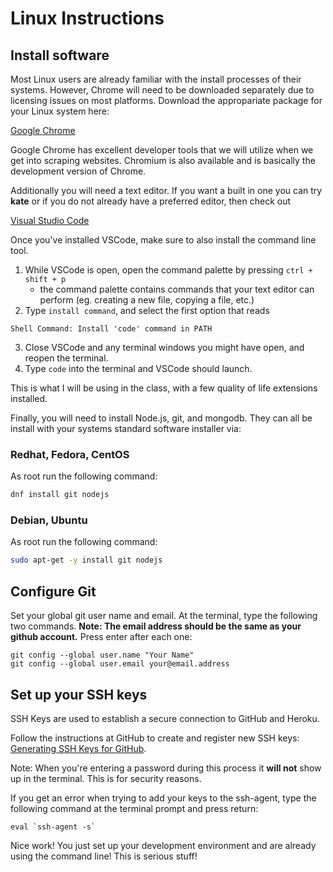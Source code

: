 Linux Instructions
====

## Install software

Most Linux users are already familiar with the install processes of their 
systems.  However, Chrome will need to be downloaded separately due to 
licensing issues on most platforms. Download the appropariate package for your
Linux system here:

[Google Chrome](https://www.google.com/intl/en-US/chrome/browser/)

Google Chrome has excellent developer tools that we will utilize when we get
into scraping websites.  Chromium is also available and is basically the 
development version of Chrome.

Additionally you will need a text editor.  If you want a built in one you can
try __kate__ or if you do not already have a preferred editor, then check out 

[Visual Studio Code](https://code.visualstudio.com/)

Once you've installed VSCode, make sure to also install the command line tool. 

1. While VSCode is open, open the command palette by pressing `ctrl + shift + p`
	- the command palette contains commands that your text editor can perform (eg. creating a new file, copying a file, etc.)
2. Type `install command`, and select the first option that reads

```
Shell Command: Install 'code' command in PATH
```

3. Close VSCode and any terminal windows you might have open, and reopen the terminal.
4. Type `code` into the terminal and VSCode should launch.

This is what I will be using in the class, with a few quality of life extensions installed. 

Finally, you will need to install Node.js, git, and mongodb.  They can all be
install with your systems standard software installer via:

### Redhat, Fedora, CentOS

As root run the following command:

```bash
dnf install git nodejs 
```

### Debian, Ubuntu

As root run the following command:

```bash
sudo apt-get -y install git nodejs 
```

## Configure Git

Set your global git user name and email. At the terminal, type the following two commands. **Note: The email address should be the same as your github account.** Press enter after each one:

	git config --global user.name "Your Name"
	git config --global user.email your@email.address

## Set up your SSH keys

SSH Keys are used to establish a secure connection to GitHub and Heroku.

Follow the instructions at GitHub to create and register new SSH keys: [Generating SSH Keys for GitHub](https://help.github.com/articles/generating-ssh-keys).

Note: When you're entering a password during this process it **will not** show up in the terminal. This is for security reasons.

If you get an error when trying to add your keys to the ssh-agent, type the following command at the terminal prompt and press return:

	eval `ssh-agent -s`

Nice work! You just set up your development environment and are already using the command line! This is serious stuff!

